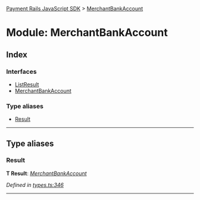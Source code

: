 [Payment Rails JavaScript SDK](../README.md) > [MerchantBankAccount](../modules/merchantbankaccount.md)



# Module: MerchantBankAccount

## Index

### Interfaces

* [ListResult](../interfaces/merchantbankaccount.listresult.md)
* [MerchantBankAccount](../interfaces/merchantbankaccount.merchantbankaccount-1.md)


### Type aliases

* [Result](merchantbankaccount.md#result)



---
## Type aliases
<a id="result"></a>

###  Result

**Τ Result**:  *[MerchantBankAccount](../interfaces/merchantbankaccount.merchantbankaccount-1.md)* 

*Defined in [types.ts:346](https://github.com/PaymentRails/javascript-sdk/blob/d7f3cdf/lib/types.ts#L346)*





___


